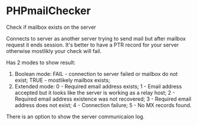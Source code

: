 PHPmailChecker
==============

Check if mailbox exists on the server

Connects to server as another server trying to send mail but after mailbox request it ends session.
It's better to have a PTR record for your server otherwise mostlikly your check will fail.

Has 2 modes to show result:
1. Boolean mode:
   FAIL - connection to server failed or mailbox do not exist;
   TRUE - mostlikely mailbox exists;
2. Extended mode:
   0 - Required email address exists;
   1 - Email address accepted but it looks like the server is working as a relay host;
   2 - Required email address existence was not recovered;
   3 - Required email address does not exist;
   4 - Connection failure;
   5 - No MX records found.

There is an option to show the server communicaion log.
